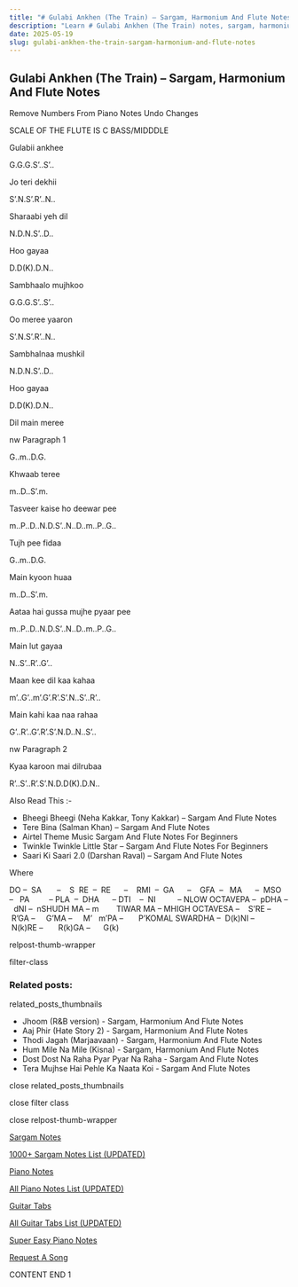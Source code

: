 ```yaml
---
title: "# Gulabi Ankhen (The Train) – Sargam, Harmonium And Flute Notes"
description: "Learn # Gulabi Ankhen (The Train) notes, sargam, harmonium notations and flute notes. Easy step-by-step tutorial for beginners."
date: 2025-05-19
slug: gulabi-ankhen-the-train-sargam-harmonium-and-flute-notes
---
```


## Gulabi Ankhen (The Train) – Sargam, Harmonium And Flute Notes

Remove Numbers From Piano Notes
Undo Changes

SCALE OF THE FLUTE IS C BASS/MIDDDLE

Gulabii ankhee

G.G.G.S’..S’..

Jo teri dekhii

S’.N.S’.R’..N..

Sharaabi yeh dil

N.D.N.S’..D..

Hoo gayaa

D.D(K).D.N..

Sambhaalo mujhkoo

G.G.G.S’..S’..

Oo meree yaaron

S’.N.S’.R’..N..

Sambhalnaa mushkil

N.D.N.S’..D..

Hoo gayaa

D.D(K).D.N..

Dil main meree

nw Paragraph 1

G..m..D.G.

Khwaab teree

m..D..S’.m.

Tasveer kaise ho deewar pee

m..P..D..N.D.S’..N..D..m..P..G..

Tujh pee fidaa

G..m..D.G.

Main kyoon huaa

m..D..S’.m.

Aataa hai gussa mujhe pyaar pee

m..P..D..N.D.S’..N..D..m..P..G..

Main lut gayaa

N..S’..R’..G’..

Maan kee dil kaa kahaa

m’..G’..m’.G’.R’.S’.N..S’..R’..

Main kahi kaa naa rahaa

G’..R’..G’.R’.S’.N.D..N..S’..

nw Paragraph 2

Kyaa karoon mai dilrubaa

R’..S’..R’.S’.N.D.D(K).D.N..



Also Read This :-



* Bheegi Bheegi (Neha Kakkar, Tony Kakkar) – Sargam And Flute Notes
* Tere Bina (Salman Khan) – Sargam And Flute Notes
* Airtel Theme Music Sargam And Flute Notes For Beginners
* Twinkle Twinkle Little Star – Sargam And Flute Notes For Beginners
* Saari Ki Saari 2.0 (Darshan Raval) – Sargam And Flute Notes

Where



DO –  SA       –    S  RE  –  RE      –    RMI  –  GA      –    GFA  –   MA      –  MSO  –   PA         – PLA  –  DHA      – DTI    –  NI          – NLOW OCTAVEPA –  pDHA –  dNI –  nSHUDH MA – m        TIWAR MA – MHIGH OCTAVESA –    S’RE –     R’GA –     G’MA –     M’   m’PA –       P’KOMAL SWARDHA –  D(k)NI –       N(k)RE –       R(k)GA –      G(k)



relpost-thumb-wrapper

filter-class

### Related posts:

related_posts_thumbnails

* Jhoom (R&B version) - Sargam, Harmonium And Flute Notes
* Aaj Phir (Hate Story 2) - Sargam, Harmonium And Flute Notes
* Thodi Jagah (Marjaavaan) - Sargam, Harmonium And Flute Notes
* Hum Mile Na Mile (Kisna) - Sargam, Harmonium And Flute Notes
* Dost Dost Na Raha Pyar Pyar Na Raha - Sargam And Flute Notes
* Tera Mujhse Hai Pehle Ka Naata Koi - Sargam And Flute Notes

close related_posts_thumbnails

close filter class

close relpost-thumb-wrapper

[Sargam Notes](/sargam-notes.html)

[1000+ Sargam Notes List (UPDATED)](/all-songs-list-sargam-notes.html)

[Piano Notes](/piano-notes.html)

[All Piano Notes List (UPDATED)](/all-songs-list-piano-notes.html)

[Guitar Tabs](/guitar-tabs.html)

[All Guitar Tabs List (UPDATED)](/all-songs-list-guitar-tabs.html)

[Super Easy Piano Notes](https://studywall.in/)

[Request A Song](/request-a-song.html)

CONTENT END 1

